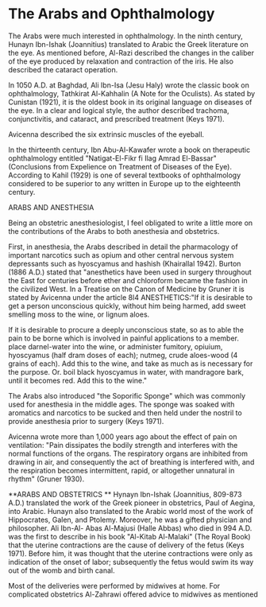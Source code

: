 The Arabs and Ophthalmology
===========================

The Arabs were much interested in ophthalmology. In the ninth century,
Hunayn Ibn-Ishak (Joannitius) translated to Arabic the Greek literature
on the eye. As mentioned before, Al-Razi described the changes in the
caliber of the eye produced by relaxation and contraction of the iris.
He also described the cataract operation.

In 1050 A.D. at Baghdad, Ali Ibn-Isa (Jesu Haly) wrote the classic book
on ophthalmology, Tathkirat Al-Kahhalin (A Note for the Oculists). As
stated by Cunistan (1921), it is the oldest book in its original
language on diseases of the eye. In a clear and logical style, the
author described trachoma, conjunctivitis, and cataract, and prescribed
treatment (Keys 1971).

Avicenna described the six extrinsic muscles of the eyeball.

In the thirteenth century, Ibn Abu-Al-Kawafer wrote a book on
therapeutic ophthalmology entitled "Natigat-El-Fikr fi Ilag Amrad
El-Bassar" (Conclusions from Expelience on Treatment of Diseases of the
Eye). According to Kahil (1929) is one of several textbooks of
ophthalmology considered to be superior to any written in Europe up to
the eighteenth century.

ARABS AND ANESTHESIA

Being an obstetric anesthesiologist, I feel obligated to write a little
more on the contributions of the Arabs to both anesthesia and
obstetrics.

First, in anesthesia, the Arabs described in detail the pharmacology of
important narcotics such as opium and other central nervous system
depressants such as hyoscyamus and hashish (Khairallal 1942). Burton
(1886 A.D.) stated that "anesthetics have been used in surgery
throughout the East for centuries before ether and chloroform became the
fashion in the civilized West. In a Treatise on the Canon of Medicine by
Gruner it is stated by Avicenna under the article 8l4 ANESTHETICS:"If it
is desirable to get a person unconscious quickly, without him being
harmed, add sweet smelling moss to the wine, or lignum aloes.

If it is desirable to procure a deeply unconscious state, so as to able
the pain to be borne which is involved in painful applications to a
member. place darnel-water into the wine, or administer fumitory,
opiuium, hyoscyamus (half dram doses of each); nutmeg, crude aloes-wood
(4 grains of each). Add this to the wine, and take as much as is
necessary for the purpose. Or. boil black hyoscyamus in water, with
mandragore bark, until it becomes red. Add this to the wine."

The Arabs also introduced "the Soporific Sponge" which was commonly
used for anesthesia in the middle ages. The sponge was soaked with
aromatics and narcotics to be sucked and then held under the nostril to
provide anesthesia prior to surgery (Keys 1971).

Avicenna wrote more than 1,000 years ago about the effect of pain on
ventilation: "Pain dissipates the bodily strength and interferes with
the normal functions of the organs. The respiratory organs are inhibited
from drawing in air, and consequently the act of breathing is interfered
with, and the respiration becomes intermittent, rapid, or altogether
unnatural in rhythm" (Gruner 1930).

**ARABS AND OBSTETRICS
**
Hynayn Ibn-Ishak (Joannitius, 809-873 A.D.) translated the work of the
Greek pioneer in obstetrics, Paul of Aegina, into Arabic. Hunayn also
translated to the Arabic world most of the work of Hippocrates, Galen,
and Ptolemy. Moreover, he was a gifted physician and philosopher. Ali
Ibn-Al- Abas Al-Majusi (Halle Abbas) who died in 994 A.D. was the first
to describe in his book "Al-Kitab Al-Malaki" (The Royal Book) that the
uterine contractions are the cause of delivery of the fetus (Keys 1971).
Before him, it was thought that the uterine contractions were only as
indication of the onset of labor; subsequently the fetus would swim its
way out of the womb and birth canal.

Most of the deliveries were performed by midwives at home. For
complicated obstetrics Al-Zahrawi offered advice to midwives as
mentioned


